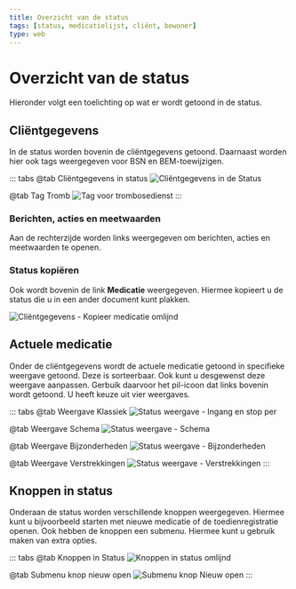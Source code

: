 ```yaml
---
title: Overzicht van de status
tags: [status, medicatielijst, cliënt, bewoner]
type: web
---
```


# Overzicht van de status

Hieronder volgt een toelichting op wat er wordt getoond in de status.

## Cliëntgegevens

In de status worden bovenin de cliëntgegevens getoond. Daarnaast worden hier ook tags weergegeven voor BSN en BEM-toewijzigen.

::: tabs
@tab Cliëntgegevens in status
![Cliëntgegevens in de Status](/images/status-overzicht-clientgegevens.png)

@tab Tag Tromb
![Tag voor trombosedienst](/images/status-tag-tromb.png)
:::

### Berichten, acties en meetwaarden

Aan de rechterzijde worden links weergegeven om berichten, acties en meetwaarden te openen.

### Status kopiëren

Ook wordt bovenin de link **Medicatie** weergegeven. Hiermee kopieert u de status die u in een ander document kunt plakken.

![Cliëntgegevens - Kopieer medicatie omlijnd](/images/status-overzicht-clientgegevens-medicatie-omlijnd.png)

<!-- <details>
<summary><h2>Status kopiëren</h2></summary>
<p>This is the hidden content that will appear when the user clicks 'Show More'.</p>
<ul>
<li>More details here</li>
</ul>
</details> -->

## Actuele medicatie

Onder de cliëntgegevens wordt de actuele medicatie getoond in specifieke weergave getoond. Deze is sorteerbaar. Ook kunt u desgewenst deze weergave aanpassen. Gerbuik daarvoor het pil-icoon dat links bovenin wordt getoond. U heeft keuze uit vier weergaves.

::: tabs
@tab Weergave Klassiek
![Status weergave - Ingang en stop per](/images/status-weergave-klassiek.png)

@tab Weergave Schema
![Status weergave - Schema](/images/status-weergave-schema.png)

@tab Weergave Bijzonderheden
![Status weergave - Bijzonderheden](/images/status-weergave-bijzonerheden.png)

@tab Weergave Verstrekkingen
![Status weergave - Verstrekkingen](/images/status-weergave-verstrekkingen.png)
:::

## Knoppen in status

Onderaan de status worden verschillende knoppen weergegeven. Hiermee kunt u bijvoorbeeld starten met nieuwe medicatie of de toedienregistratie openen. Ook hebben de knoppen een submenu. Hiermee kunt u gebruik maken van extra opties.

::: tabs
@tab Knoppen in Status
![Knoppen in status omlijnd](/images/status-knoppen-omlijnd.png)

@tab Submenu knop nieuw open
![Submenu knop Nieuw open](/images/status-submenu-nieuw-open.png)
:::
